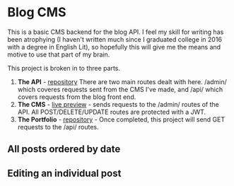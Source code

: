 # Blog CMS 

This is a basic CMS backend for the blog API. I feel my skill for writing has been atrophying (I haven't written much since I graduated college in 2016 with a degree in English Lit), so hopefully this will give me the means and motive to use that part of my brain. 


This project is broken in to three parts.
1. **The API** - [repository](https://github.com/rypmaloney/blog-api-backend)  There are two main routes dealt with here. /admin/ which coveres requests sent from the CMS I've made, and /api/ which covers requests from the blog front end. 
2. **The CMS** - [live preview](https://rypmaloney.github.io/blog-cms/) - sends requests to the /admin/ routes of the API. All POST/DELETE/UPDATE routes are protected with a JWT.
3. **The Portfolio** - [repository](https://github.com/rypmaloney/portfolio) -  Once completed, this project will send GET requests to the /api/ routes.




## All posts ordered by date




## Editing an individual post

